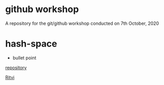 # github workshop
A repository for the git/github workshop conducted on 7th October, 2020
# hash-space
- bullet point

[repository](https://github.com/)


[Ritvi](ww.instagram.com/frenzy.works)
